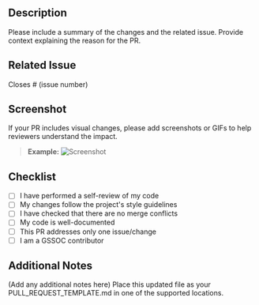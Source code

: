 ## Description
Please include a summary of the changes and the related issue. Provide context explaining the reason for the PR.

## Related Issue
Closes # (issue number)

## Screenshot
If your PR includes visual changes, please add screenshots or GIFs to help reviewers understand the impact.

> **Example:**
> ![Screenshot](url-to-image)

## Checklist
- [ ] I have performed a self-review of my code
- [ ] My changes follow the project's style guidelines
- [ ] I have checked that there are no merge conflicts
- [ ] My code is well-documented
- [ ] This PR addresses only one issue/change
- [ ] I am a GSSOC contributor

## Additional Notes
(Add any additional notes here)
Place this updated file as your PULL_REQUEST_TEMPLATE.md in one of the supported locations.

